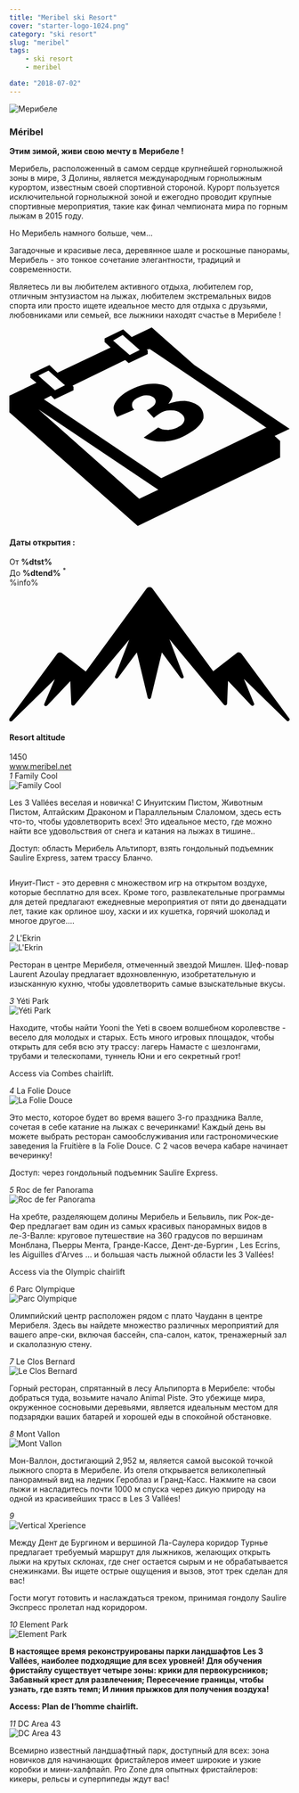 ```yaml
---
title: "Meribel ski Resort"
cover: "starter-logo-1024.png"
category: "ski resort"
slug: "meribel"
tags:
    - ski resort
    - meribel

date: "2018-07-02"
---
```


<div class="edito-wrapper station"><div class="banner-station">
<div class="banner-station-logo">
   <img src="assets/resortfiles/meribel.png" alt="Мерибеле">
</div>
</div>
<h3 class="main-title-1 h-margin-bottom-0">Méribel</h1>
<div class="rich-text">
   <p><strong>Этим зимой, живи свою мечту в Мерибеле !</strong></p>
<p>Мерибель, расположенный в самом сердце крупнейшей горнолыжной зоны в мире, 3 Долины, является международным горнолыжным курортом, известным своей спортивной стороной. Курорт пользуется исключительной горнолыжной зоной и ежегодно проводит крупные спортивные мероприятия, такие как финал чемпионата мира по горным лыжам в 2015 году. </p>
  <p> Но Мерибель намного больше, чем...</p>
<p>Загадочные и красивые леса, деревянное шале и роскошные панорамы, Мерибель - это тонкое сочетание элегантности, традиций и современности.</p>
<p>Являетесь ли вы любителем активного отдыха, любителем гор, отличным энтузиастом на лыжах, любителем экстремальных видов спорта или просто ищете идеальное место для отдыха с друзьями, любовниками или семьей, все лыжники находят счастье в Мерибеле !</p>
</div>
<div class="grid center">
   <div class="col-6">
   <i class="icon icon-date icon-55">
  <svg xmlns="http://www.w3.org/2000/svg" viewBox="0 0 55.9 39.6"><path d="M37.6 15.5c-.7-.5-1.6-.8-2.6-.9-1.1 0-2.2.2-3.3.6 1.1-1.4 1.1-2.4.1-3.2-.7-.5-1.7-.8-3.1-.8-1.6 0-3.3.5-4.9 1.4-.9.5-1.7 1.1-2.2 1.7-.5.6-.8 1.2-.8 1.7s.2 1.1.7 1.8l3.4-1.4c-.4-.4-.5-.8-.4-1.3.1-.4.5-.8 1.1-1.1.6-.3 1.1-.5 1.7-.5.6 0 1 .1 1.4.4.4.3.6.7.4 1.2-.2.5-.8.9-1.7 1.4l1.4 1.5c.5-.4.9-.7 1.4-1 .6-.4 1.3-.5 2.1-.5s1.4.2 1.9.6c.6.4.8.9.7 1.4-.1.5-.5 1-1.2 1.3-.6.4-1.3.5-2 .6-.7 0-1.4-.1-2-.5l-2.9 2c1.1.6 2.5.9 4.1.8 1.6-.1 3.2-.6 4.7-1.5 1.6-.9 2.7-1.9 3.1-3.1.1-.9-.1-1.9-1.1-2.6z"></path><path d="M52.9 21.6l3-1.4-19-12.7L28.4 0l-4 1.9L22.7.4 19 2.2v.7L20.2 4 9.6 9 8 7.5 4.2 9.3v.7l1.2 1L0 13.6v3.3l25.6 22.6L54 25.9v-3.3l-1.1-1zM22.6 1.5l.9.8L26 4.5l-2 1-2.4-2.1-.9-.8 1.9-1.1zM7.8 8.6l.9.8 2.4 2.1-2 1-2.4-2.1-.9-.8 2-1zm18.1 25.5L5.8 16.3l23.9 16-3.8 1.8zM51.1 20L30.3 30 6.9 14.3l1.4-.7.7.7 3.8-1.8v-.7l-.2-.2 10.5-5.1.7.6 3.8-1.8v-.7l-.2-.2.6-.1 21.6 14.5 1.7 1.2h-.2z"></path></svg>   </i>
   <h4 class="main-title-3 h-uppercase center h-fz-16">Даты открытия :</h4>
   <div class="opening-dates">
                     От <strong>%dtst%</strong> <br/>
                     До <strong>%dtend%</strong> <sup className="blue">*</sup>
     </div>
     %info%
   </div>
   <div class="col-6">
   <i class="icon icon-mountain icon-55">
  <svg xmlns="http://www.w3.org/2000/svg" viewBox="0 0 85.1 40.7"><path d="M23.2 25.6L41.7.4c.2-.3.5-.4.9-.4.3 0 .6.1.8.4l18.5 25.1L69 20c.2-.2.5-.3.8-.2.3 0 .5.2.7.4L85 39.8c.2.2.1.5-.1.7-.2.2-.5.2-.7 0l-13-12.7 3.1 7.5c.1.2 0 .5-.2.6-.2.1-.5.1-.7-.1l-7-7.4-.3 6.9c0 .2-.1.4-.4.5-.2.1-.4 0-.6-.2L48.6 15.8 52.9 27c.1.2 0 .5-.2.6-.2.1-.5.1-.7-.1l-5.7-7.7L43 33.5c-.1.2-.3.4-.5.4s-.4-.2-.5-.4l-3.3-13.7-5.7 7.7c-.2.2-.4.3-.7.1-.2-.1-.3-.4-.2-.6l4.3-11.1-16.6 19.8c-.1.2-.4.2-.6.2-.2-.1-.3-.2-.4-.5l-.3-6.9-7 7.4c-.2.2-.5.2-.7.1-.2-.1-.3-.4-.2-.6l3.2-7.5-13 12.7c-.2.2-.5.2-.7 0-.2-.2-.2-.5-.1-.7l14.5-19.7c.2-.2.4-.4.7-.4.3 0 .6 0 .8.2l7.2 5.6z"></path></svg>   </i>
   <h4 class="main-title-3 h-uppercase center h-fz-16">Resort altitude</h4>
   1450
   </div>
</div>
<a rel="nofollow" href="http://www.meribel.net" class="btn btn-blue" target="_blank">www.meribel.net</a>

<div class="poi-anchor-title" id="marker_10">
<em>1</em> Family Cool
</div>
<div class="o-actu fullWidth">
   <div class="grid-noGutter-equalHeight_sm-1">
 <div class="col">
<img src="assets/resortfiles/meribel-familycool.jpg" alt="Family Cool">
 </div>
   <div class="col">
<div class="pl2 rich-text">
   <p>Les 3 Vallées веселая и новичка! С Инуитским Пистом, Животным Пистом, Алтайским Драконом и Параллельным Слаломом, здесь есть что-то, чтобы удовлетворить всех! Это идеальное место, где можно найти все удовольствия от снега и катания на лыжах в тишине..</p>

<p>Доступ: область Мерибель Альтипорт, взять гондольный подъемник Saulire Express, затем трассу Бланчо.</p>
</div>
</div>
</div>
</div>

 <div class="o-actu fullWidth">
 <div class="grid-noGutter-equalHeight-reverse_sm-1">
<div class="col">
<img src="assets/resortfiles/meribel-lesinuits.jpg" alt="">
</div>
<div class="col">
   <div class="pl2 rich-text">
   <p>Инуит-Пист - это деревня с множеством игр на открытом воздухе, которые бесплатно для всех. Кроме того, развлекательные программы для детей предлагают ежедневные мероприятия от пяти до двенадцати лет, такие как орлиное шоу, хаски и их кушетка, горячий шоколад и многое другое….</p>
   </div>
</div>
   </div>
   </div>
<div class="poi-anchor-title" id="marker_19">
<em>2</em> L'Ekrin
</div>

<div class="o-actu fullWidth">
   <div class="grid-noGutter-equalHeight_sm-1">
 <div class="col">
<img src="assets/resortfiles/meribel-lekrin.jpg" alt="L'Ekrin">
 </div>
   <div class="col">
<div class="pl2 rich-text">
   <p>Ресторан в центре Мерибеля, отмеченный звездой Мишлен. Шеф-повар Laurent Azoulay предлагает вдохновленную, изобретательную и изысканную кухню, чтобы удовлетворить самые взыскательные вкусы.</p>
</div>
</div>
</div>
</div>

<div class="poi-anchor-title" id="marker_20">
<em>3</em> Yéti Park
</div>
<div class="o-actu fullWidth">
   <div class="grid-noGutter-equalHeight_sm-1">
 <div class="col">
<img src="assets/resortfiles/meribel-yp.jpg" alt="Yéti Park">
 </div>
   <div class="col">
<div class="pl2 rich-text">
   <p>Находите, чтобы найти Yooni the Yeti в своем волшебном королевстве - весело для молодых и старых. Есть много игровых площадок, чтобы открыть для себя всю эту трассу: лагерь Намасте с шезлонгами, трубами и телескопами, туннель Юни и его секретный грот!</p>

<p>Access via Combes chairlift.</p>
</div>
</div>
</div>
</div>

<div class="poi-anchor-title" id="marker_21">
<em>4</em> La Folie Douce
</div>

<div class="o-actu fullWidth">
   <div class="grid-noGutter-equalHeight_sm-1">
 <div class="col">
<img src="assets/resortfiles/meribel-fd.jpg" alt="La Folie Douce">
 </div>
   <div class="col">
<div class="pl2 rich-text">
   <p>Это место, которое будет во время вашего 3-го праздника Валле, сочетая в себе катание на лыжах с вечеринками! Каждый день вы можете выбрать ресторан самообслуживания или гастрономические заведения la Fruitière в la Folie Douce. С 2 часов вечера кабаре начинает вечеринку! </p>
   <p> Доступ: через гондольный подъемник Saulire Express.</p>
</div>
</div>
</div>
</div>

<div class="poi-anchor-title" id="marker_22">
<em>5</em> Roc de fer Panorama
</div>

<div class="o-actu fullWidth">
   <div class="grid-noGutter-equalHeight_sm-1">
 <div class="col">
<img src="assets/resortfiles/meribel-roc.jpg" alt="Roc de fer Panorama">
 </div>
   <div class="col">
<div class="pl2 rich-text">
   <p>На хребте, разделяющем долины Мерибель и Бельвиль, пик Рок-де-Фер предлагает вам один из самых красивых панорамных видов в ле-3-Валле: круговое путешествие на 360 градусов по вершинам Монблана, Пьерры Мента, Гранде-Кассе, Дент-де-Бургин , Les Ecrins, les Aiguilles d'Arves ... и большая часть лыжной области les 3 Vallées!</p>

<p>Access via the Olympic chairlift</p>
</div>
</div>
</div>
</div>

<div class="poi-anchor-title" id="marker_23">
<em>6</em> Parc Olympique
</div>

<div class="o-actu fullWidth">
   <div class="grid-noGutter-equalHeight_sm-1">
 <div class="col">
<img src="assets/resortfiles/meribel-parco.jpg" alt="Parc Olympique">
 </div>
   <div class="col">
<div class="pl2 rich-text">
   <p>Олимпийский центр расположен рядом с плато Чауданн в центре Мерибеля. Здесь вы найдете множество различных мероприятий для вашего апре-ски, включая бассейн, спа-салон, каток, тренажерный зал и скалолазную стену.</p>
</div>
</div>
</div>
</div>

<div class="poi-anchor-title" id="marker_24">
<em>7</em> Le Clos Bernard
</div>

<div class="o-actu fullWidth">
   <div class="grid-noGutter-equalHeight_sm-1">
 <div class="col">
<img src="assets/resortfiles/meribel-cb.jpg" alt="Le Clos Bernard">
 </div>
   <div class="col">
<div class="pl2 rich-text">
   <p>Горный ресторан, спрятанный в лесу Альпипорта в Мерибеле: чтобы добраться туда, возьмите начало Animal Piste. Это убежище мира, окруженное сосновыми деревьями, является идеальным местом для подзарядки ваших батарей и хорошей еды в спокойной обстановке.</p>
</div>
</div>
</div>
</div>

<div class="poi-anchor-title" id="marker_25">
<em>8</em> Mont Vallon
</div>
<div class="o-actu fullWidth">
   <div class="grid-noGutter-equalHeight_sm-1">
 <div class="col">
<img src="assets/resortfiles/meribel-mv.jpg" alt="Mont Vallon">
 </div>
   <div class="col">
<div class="pl2 rich-text">
   <p>Мон-Валлон, достигающий 2,952 м, является самой высокой точкой лыжного спорта в Мерибеле. Из отеля открывается великолепный панорамный вид на ледник Героблаз и Гранд-Касс. Нажмите на свои лыжи и насладитесь почти 1000 м спуска через дикую природу на одной из красивейших трасс в Les 3 Vallées!</p>
</div>
</div>
</div>
</div>

<div class="poi-anchor-title" id="marker_26">
<em>9</em> 
</div>

<div class="grid-noGutter-equalHeight_sm-1">
  <div class="col">
 <img src="assets/resortfiles/meribel-db.jpg"
 alt="Vertical Xperience">
  </div>
  <div class="col">
 <div class="pl2 rich-text">
<p>Между Дент де Бургином и вершиной Ла-Саулера коридор Турнье предлагает требуемый маршрут для лыжников, желающих открыть лыжи на крутых склонах, где снег остается сырым и не обрабатывается снежинками. Вы ищете острые ощущения и вызов, этот трек сделан для вас!</p>
<p>Гости могут готовить и наслаждаться треком, принимая гондолу Saulire Экспресс пролетал над коридором.</p>
 </div>
  </div>
<div class="poi-anchor-title" id="marker_27">
<em>10</em> Element Park
</div>

<div class="o-actu fullWidth">
   <div class="grid-noGutter-equalHeight_sm-1">
 <div class="col">
<img src="assets/resortfiles/meribel-ep.jpg" alt="Element Park">
 </div>
   <div class="col">
<div class="pl2 rich-text">
   <p><strong>В настоящее время реконструированы парки ландшафтов Les 3 Vallées, наиболее подходящие для всех уровней! Для обучения фристайлу существует четыре зоны: крики для первокурсников; Забавный крест для развлечения; Пересечение границы, чтобы узнать, где взять темп; И линия прыжков для получения воздуха!</strong></p>

<p><strong>Access: Plan de l’homme chairlift.</strong></p>
</div>
</div>
</div>
</div>

<div class="poi-anchor-title" id="marker_28">
<em>11</em> DC Area 43
</div>

<div class="o-actu fullWidth">
   <div class="grid-noGutter-equalHeight_sm-1">
 <div class="col">
<img src="assets/resortfiles/meribel-da.jpg" alt="DC Area 43">
 </div>
   <div class="col">
<div class="pl2 rich-text">
   <p>Всемирно известный ландшафтный парк, доступный для всех: зона новичков для начинающих фристайлеров имеет широкие и узкие коробки и мини-халфпайп. Pro Zone для опытных фристайлеров: кикеры, рельсы и суперпипеды ждут вас!</p>
</div>
</div>
</div>
</div>
</div>
</div>